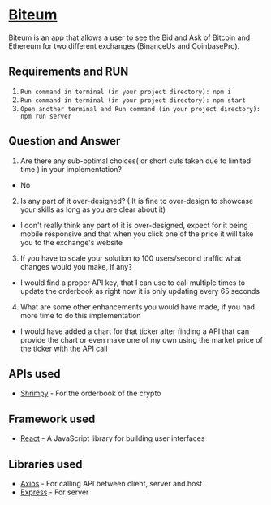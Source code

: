 # [Biteum](https://biteum.herokuapp.com/)
Biteum is an app that allows a user to see the Bid and Ask of Bitcoin and Ethereum for two different exchanges (BinanceUs and CoinbasePro).

## Requirements and RUN
1. `Run command in terminal (in your project directory): npm i`
2. `Run command in terminal (in your project directory): npm start`
3. `Open another terminal and Run command (in your project directory): npm run server`

## Question and Answer
1. Are there any sub-optimal choices( or short cuts taken due to limited time ) in your implementation?
- No

2. Is any part of it over-designed? ( It is fine to over-design to showcase your skills as long as you are clear about it)
- I don't really think any part of it is over-designed, expect for it being mobile responsive and that when you click one of the price it will take you to the exchange's website

3. If you have to scale your solution to 100 users/second traffic what changes would you make, if any?
- I would find a proper API key, that I can use to call multiple times to update the orderbook as right now it is only updating every 65 seconds

4. What are some other enhancements you would have made, if you had more time to do this implementation
- I would have added a chart for that ticker after finding a API that can provide the chart or even make one of my own using the market price of the ticker with the API call

## APIs used
- [Shrimpy](https://developers.shrimpy.io/docs/#introduction) - For the orderbook of the crypto

## Framework used
- [React](https://reactjs.org/) - A JavaScript library for building user interfaces

## Libraries used
- [Axios](https://www.npmjs.com/package/axios) - For calling API between client, server and host
- [Express](https://www.npmjs.com/package/express) - For server
